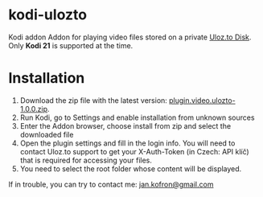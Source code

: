 # kodi-ulozto
Kodi addon
Addon for playing video files stored on a private [Uloz.to Disk](https://uloz.to). Only **Kodi 21** is supported at the time.

# Installation
1. Download the zip file with the latest version: [plugin.video.ulozto-1.0.0.zip](https://github.com/jankofron/kodi-ulozto/raw/refs/heads/main/plugin.video.ulozto-1.0.0.zip).
2. Run Kodi, go to Settings and enable installation from unknown sources
3. Enter the Addon browser, choose install from zip and select the downloaded file
4. Open the plugin settings and fill in the login info. You will need to contact Uloz.to support to get your X-Auth-Token (in Czech: API klíč) that is required for accessing your files.
5. You need to select the root folder whose content will be displayed.

If in trouble, you can try to contact me: jan.kofron@gmail.com
